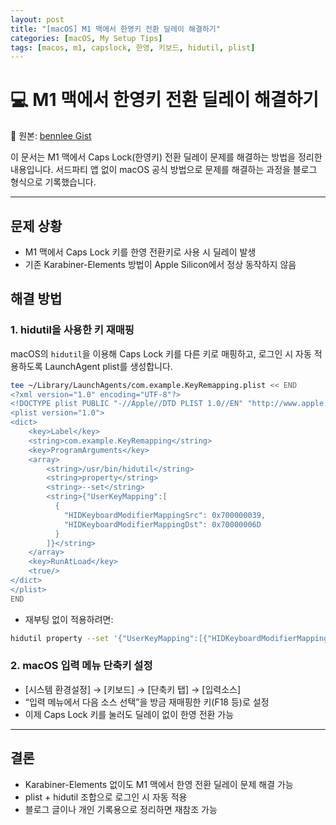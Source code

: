 ```yaml
---
layout: post
title: "[macOS] M1 맥에서 한영키 전환 딜레이 해결하기"
categories: [macOS, My Setup Tips]
tags: [macos, m1, capslock, 한영, 키보드, hidutil, plist]
---
```


# 💻 M1 맥에서 한영키 전환 딜레이 해결하기

📌 원본: [bennlee Gist](https://gist.github.com/bennlee/036e58d9f7a8e2f351e2a7cf6a92959b)

이 문서는 M1 맥에서 Caps Lock(한영키) 전환 딜레이 문제를 해결하는 방법을 정리한 내용입니다. 
서드파티 앱 없이 macOS 공식 방법으로 문제를 해결하는 과정을 블로그 형식으로 기록했습니다.

---

## 문제 상황
- M1 맥에서 Caps Lock 키를 한영 전환키로 사용 시 딜레이 발생
- 기존 Karabiner-Elements 방법이 Apple Silicon에서 정상 동작하지 않음

## 해결 방법

### 1. hidutil을 사용한 키 재매핑
macOS의 `hidutil`을 이용해 Caps Lock 키를 다른 키로 매핑하고, 로그인 시 자동 적용하도록 LaunchAgent plist를 생성합니다.

```bash
tee ~/Library/LaunchAgents/com.example.KeyRemapping.plist << END
<?xml version="1.0" encoding="UTF-8"?>
<!DOCTYPE plist PUBLIC "-//Apple//DTD PLIST 1.0//EN" "http://www.apple.com/DTDs/PropertyList-1.0.dtd">
<plist version="1.0">
<dict>
    <key>Label</key>
    <string>com.example.KeyRemapping</string>
    <key>ProgramArguments</key>
    <array>
        <string>/usr/bin/hidutil</string>
        <string>property</string>
        <string>--set</string>
        <string>{"UserKeyMapping":[
          {
            "HIDKeyboardModifierMappingSrc": 0x700000039,
            "HIDKeyboardModifierMappingDst": 0x70000006D
          }
        ]}</string>
    </array>
    <key>RunAtLoad</key>
    <true/>
</dict>
</plist>
END
```

- 재부팅 없이 적용하려면:
```bash
hidutil property --set '{"UserKeyMapping":[{"HIDKeyboardModifierMappingSrc":0x700000039,"HIDKeyboardModifierMappingDst":0x70000006D}]}'
```

### 2. macOS 입력 메뉴 단축키 설정
- [시스템 환경설정] → [키보드] → [단축키 탭] → [입력소스]
- “입력 메뉴에서 다음 소스 선택”을 방금 재매핑한 키(F18 등)로 설정
- 이제 Caps Lock 키를 눌러도 딜레이 없이 한영 전환 가능

---

## 결론
- Karabiner-Elements 없이도 M1 맥에서 한영 전환 딜레이 문제 해결 가능
- plist + hidutil 조합으로 로그인 시 자동 적용
- 블로그 글이나 개인 기록용으로 정리하면 재참조 가능
